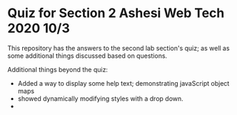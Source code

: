 # Quiz for Section 2 Ashesi Web Tech 2020 10/3

This repository has the answers to the second lab section's quiz; as well as some additional things discussed based on questions.

Additional things beyond the quiz:

- Added a way to display some help text; demonstrating javaScript object maps
- showed dynamically modifying styles with a drop down.
-
